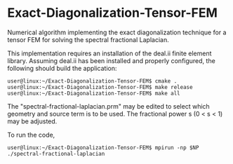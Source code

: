 # Exact-Diagonalization-Tensor-FEM
Numerical algorithm implementing the exact diagonalization technique for a tensor FEM for solving the spectral fractional Laplacian.

This implementation requires an installation of the deal.ii finite element library.
Assuming deal.ii has been installed and properly configured, the following should build the application:
```console
user@linux:~/Exact-Diagonalization-Tensor-FEM$ cmake .
user@linux:~/Exact-Diagonalization-Tensor-FEM$ make release
user@linux:~/Exact-Diagonalization-Tensor-FEM$ make all
```

The "spectral-fractional-laplacian.prm" may be edited to select which geometry and source term is to be used. The fractional power s (0 < s < 1) may be
adjusted.

To run the code,

```console
user@linux:~/Exact-Diagonalization-Tensor-FEM$ mpirun -np $NP ./spectral-fractional-laplacian
```
